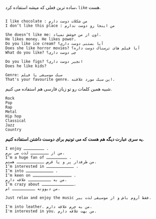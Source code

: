 ساده ترین فعلی که میشه استفاده کرد، `like` هست.
```

I like chocolate : من شکلات دوست دارم
I don’t like this place : من اینجا رو دوست ندارم
```
```
She doesn’t like me: اون از من خوشش نمیاد.
He likes money. He likes power.
Do you like ice cream? آیا بستنی دوست داری؟
Does she like horror movies? آیا فیلم های ترسناک دوست داره؟
What do you like? چی دوست داری؟
```
```
Do you like figs? انجیر دوست داری؟
Does he like kids?
```
```
Genre: سبک موسیقی یا فیلم
That's your favourite genre. این سبک مورد علاقته.
```
شبیه همین کلمات رو تو زبان فارسی هم استفاده می کنیم.
```
Rock
Pop
Rap
Metal
Hip hop
Classical
Jazz
Country
```
**یه سری عبارت دیگه هم هست که می تونیم برای دوست داشتن استفاده کنیم.**
```
I enjoy ـــــــــ .
من از ــــــــ لذت می برم.
I’m a huge fan of ـــــــــ .
من طرفدار پر و پا قرص ــــــــــــ هستم.
I’m interested in ــــــــــــ .
I’m into ــــــــــــ .
I’m keen on ـــــــــــــــــ .
من به ــــــــــ علاقه دارم.
I’m crazy about ــــــــــــــ.
من دیوونه ــــــــــ ام.
```
```
Just relax and enjoy the music فقط آروم باش و از موسیقی لذت ببر. 
```
```
I'm into leather. من به چرم علاقه دارم.
I'm interested in you. من بهت علاقه دارم.
```
